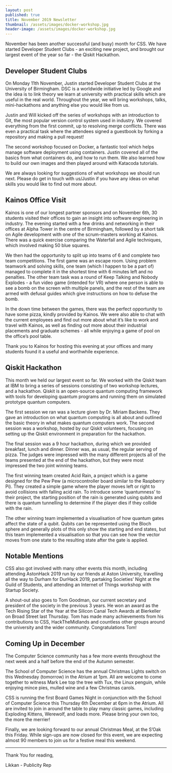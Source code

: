 ```yaml
---
layout: post
published: true
title: November 2019 Newsletter
thumbnail: /assets/images/docker-workshop.jpg
header-image: /assets/images/docker-workshop.jpg
---
```

November has been another successful (and busy) month for CSS. We have started Developer Student Clubs - an exciting new project, and brought our largest event of the year so far - the Qiskit Hackathon.

## Developer Student Clubs

On Monday 11th November, Justin started Developer Student Clubs at the University of Birmingham. DSC is a worldwide initiative led by Google and the idea is to link theory we learn at university with practical skills which are useful in the real world. Throughout the year, we will bring workshops, talks, mini-hackathons and anything else you would like from us.

Justin and Will kicked off the series of workshops with an introduction to Git, the most popular version control system used in industry. We covered everything from the first commit, up to  resolving merge conflicts. There was even a practical task where the attendees signed a guestbook by forking a repository and making a pull request!

The second workshop focused on Docker, a fantastic tool which helps manage software deployment using containers. Justin covered all of the basics from what containers do, and how to run them. We also learned how to build our own images and then played around with Katacoda tutorials.

We are always looking for suggestions of what workshops we should run next. Please do get in touch with us/Justin if you have any ideas on what skills you would like to find out more about.

## Kainos Office Visit

Kainos is one of our longest partner sponsors and on November 6th, 30 students visited their offices to gain an insight into software engineering in industry. The evening started with a few drinks and networking in their offices at Alpha Tower in the centre of Birmingham, followed by a short talk on Agile development with one of the scrum-masters working at Kainos. There was a quick exercise comparing the Waterfall and Agile techniques, which involved making 50 blue squares.

We then had the opportunity to split up into teams of 6 and complete two team competitions. The first game was an escape room. Using problem teamwork and solving skills, one team (which I happen to be a part of) managed to complete it in the shortest time with 6 minutes left and no penalties. The other team task was a round of Keep Talking and Nobody Explodes - a fun video game (intended for VR) where one person is able to see a bomb on the screen with multiple panels, and the rest of the team are armed with defusal guides which give instructions on how to defuse the bomb.

In the down time between the games, there was the perfect opportunity to have some pizza, kindly provided by Kainos. We were also able to chat with the current employees and find out more about what it’s like to work and travel with Kainos, as well as finding out more about their industrial placements and graduate schemes - all while enjoying a game of pool on the office’s pool table.

Thank you to Kainos for hosting this evening at your offices and many students found it a useful and worthwhile experience.

## Qiskit Hackathon

This month we held our largest event so far. We worked with the Qiskit team at IBM to bring a series of sessions consisting of two workshop lectures, and a hackathon. Qiskit is an open-source quantum computing framework with tools for developing quantum programs and running them on simulated prototype quantum computers.

The first session we ran was a lecture given by Dr. Miriam Backens. They gave an introduction on what quantum computing is all about and outlined the basic theory in what makes quantum computers work. The second session was a workshop, hosted by our Qiskit volunteers, focusing on setting up the Qiskit environment in preparation for the hackathon.

The final session was a 9 hour hackathon, during which we provided breakfast, lunch and dinner. Dinner was, as usual, the regular serving of pizza. The judges were impressed with the many different projects all of the teams presented at the end of the hackathon, but they were most impressed the two joint winning teams.

The first winning team created Acid Rain, a project which is a game designed for the Pew Pew (a microcontroller board similar to the Raspberry Pi). They created a simple game where the player moves left or right to avoid collisions with falling acid rain. To introduce some ‘quantumness’ to their project, the starting position of the rain is generated using qubits and there is quantum tunnelling to determine if the player dies if they collide with the rain.

The other winning team implemented a visualisation of how quantum gates affect the state of a qubit. Qubits can be represented using the Bloch sphere and generally plots of this only show the starting and end states, but this team implemented a visualisation so that you can see how the vector moves from one state to the resulting state after the gate is applied.

## Notable Mentions

CSS also got involved with many other events this month, including attending AstonHack 2019 run by our friends at Aston University, travelling all the way to Durham for DurHack 2019, partaking Societies’ Night at the Guild of Students, and attending an Internet of Things workshop with Startup Society.

A shout-out also goes to Tom Goodman, our current secretary and president of the society in the previous 3 years. He won an award as the Tech Rising Star of the Year at the Silicon Canal Tech Awards at Bierkeller on Broad Street last Thursday. Tom has made many achievements from his contributions to CSS, HackTheMidlands and countless other groups around the university and the wider community. Congratulations Tom!

## Coming Up in December

The Computer Science community has a few more events throughout the next week and a half before the end of the Autumn semester.

The School of Computer Science has the annual Christmas Lights switch on this Wednesday (tomorrow) in the Atrium at 1pm. All are welcome to come together to witness Mark Lee top the tree with Tux, the Linux penguin, while enjoying mince pies, mulled wine and a few Christmas carols.

CSS is running the first Board Games Night in conjunction with the School of Computer Science this Thursday 6th December at 6pm in the Atrium. All are invited to join in around the table to play many classic games, including Exploding Kittens, Werewolf, and loads more. Please bring your own too, the more the merrier!

Finally, we are looking forward to our annual Christmas Meal, at the S’Oak this Friday. While sign-ups are now closed for this event, we are expecting almost 90 members to join us for a festive meal this weekend.

---

Thank You for reading,

Likkan - Publicity Rep
